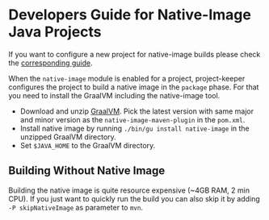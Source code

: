 # Developers Guide for Native-Image Java Projects

If you want to configure a new project for native-image builds please check the [corresponding guide](preparing_a_project_for_native_image_builds.md).

When the `native-image` module is enabled for a project, project-keeper configures the project to build a native image in the `package` phase. For that you need to install the GraalVM including the native-image tool.

* Download and unzip [GraalVM](https://github.com/graalvm/graalvm-ce-builds/releases/tag/vm-22.0.0.2). Pick the latest version with same major and minor version as the `native-image-maven-plugin` in the `pom.xml`.
* Install native image by running `./bin/gu install native-image` in the unzipped GraalVM directory.
* Set `$JAVA_HOME` to the GraalVM directory.

## Building Without Native Image

Building the native image is quite resource expensive (~4GB RAM, 2 min CPU). If you just want to quickly run the build you can also skip it by adding `-P skipNativeImage` as parameter to `mvn`.